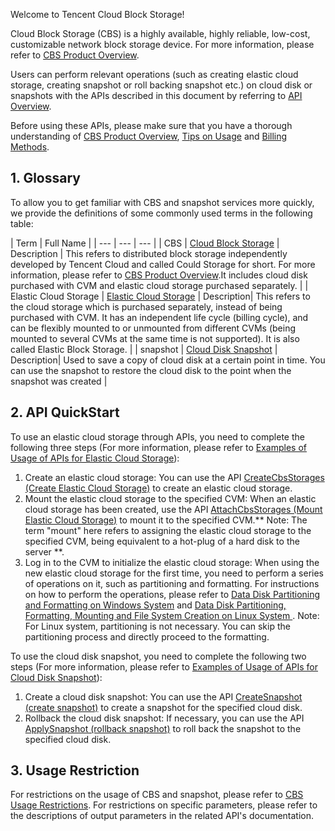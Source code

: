 Welcome to Tencent Cloud Block Storage!

Cloud Block Storage (CBS) is a highly available, highly reliable, low-cost, customizable network block storage device. For more information, please refer to [CBS Product Overview](https://cloud.tencent.com/doc/product/362/2345).

Users can perform relevant operations (such as creating elastic cloud storage, creating snapshot or roll backing snapshot etc.) on cloud disk or snapshots with the APIs described in this document by referring to [API Overview](https://cloud.tencent.com/doc/api/231/1723).

Before using these APIs, please make sure that you have a thorough understanding of [CBS Product Overview](https://cloud.tencent.com/doc/product/362/2345), [Tips on Usage](https://intl.cloud.tencent.com/document/product/362/5745) and [Billing Methods](https://cloud.tencent.com/doc/product/362/2413).

## 1. Glossary

To allow you to get familiar with CBS and snapshot services more quickly, we provide the definitions of some commonly used terms in the following table:

| Term | Full Name | 
| --- |  --- | --- |
| CBS | [Cloud Block Storage](https://cloud.tencent.com/document/product/439/6329)
| Description | This refers to distributed block storage independently developed by Tencent Cloud and called Could Storage for short. For more information, please refer to [CBS Product Overview](https://cloud.tencent.com/doc/product/362/%E4%BA%A7%E5%93%81%E6%A6%82%E8%BF%B0).It includes cloud disk purchased with CVM and elastic cloud storage purchased separately. |
| Elastic Cloud Storage | [Elastic Cloud Storage](https://cloud.tencent.com/document/product/439/6329#1.2.-.E5.BC.B9.E6.80.A7.E4.BA.91.E7.A1.AC.E7.9B.98)
| Description| This refers to the cloud storage which is purchased separately, instead of being purchased with CVM. It has an independent life cycle (billing cycle), and can be flexibly mounted to or unmounted from different CVMs (being mounted to several CVMs at the same time is not supported). It is also called Elastic Block Storage.  |
| snapshot |   [Cloud Disk Snapshot](http://intl.cloud.tencent.com/document/product/362/5754) 
| Description| Used to save a copy of cloud disk at a certain point in time. You can use the snapshot to restore the cloud disk to the point when the snapshot was created |

<!--
| root disk |   System Disk | The disk purchased with CVM and used to store the OS of CVM, such as drive C in Windows and vdb in Linux |
| data disk |   Data Disk | The disk used to store user data rather than OS, including HDD cloud storage and elastic cloud storage |
| root disk snapshot |  System Disk Snapshot | A snapshot made for system cloud disk. It can be used to restore the data on cloud disk by rolling back to original cloud disk, but *can not* be used to create a new elastic cloud storage |
| data disk snapshot |  Data Disk Snapshot | A snapshot made for data cloud disk. It can be used to restore the data on cloud disk by rolling back to original cloud disk, and to create a new elastic cloud storage that contains all the data of the snapshot |
-->


## 2. API QuickStart

To use an elastic cloud storage through APIs, you need to complete the following three steps (For more information, please refer to [Examples of Usage of APIs for Elastic Cloud Storage](https://cloud.tencent.com/doc/api/364/5684)):

1. Create an elastic cloud storage: You can use the API [CreateCbsStorages (Create Elastic Cloud Storage)](/doc/api/364/2524) to create an elastic cloud storage.
2. Mount the elastic cloud storage to the specified CVM: When an elastic cloud storage has been created, use the API [AttachCbsStorages (Mount Elastic Cloud Storage)](/doc/api/364/2520) to mount it to the specified CVM.** Note: The term "mount" here refers to assigning the elastic cloud storage to the specified CVM, being equivalent to a hot-plug of a hard disk to the server **.
3. Log in to the CVM to initialize the elastic cloud storage: When using the new elastic cloud storage for the first time, you need to perform a series of operations on it, such as partitioning and formatting. For instructions on how to perform the operations, please refer to [Data Disk Partitioning and Formatting on Windows System](https://cloud.tencent.com/doc/product/213/2158) and [Data Disk Partitioning, Formatting, Mounting and File System Creation on Linux System ](https://cloud.tencent.com/doc/product/362/6735). Note: For Linux system, partitioning is not necessary. You can skip the partitioning process and directly proceed to the formatting.


To use the cloud disk snapshot, you need to complete the following two steps (For more information, please refer to [Examples of Usage of APIs for Cloud Disk Snapshot](https://cloud.tencent.com/doc/api/364/4674)):

1. Create a cloud disk snapshot: You can use the API [CreateSnapshot (create snapshot)](/doc/api/364/2529) to create a snapshot for the specified cloud disk.
2. Rollback the cloud disk snapshot: If necessary, you can use the API [ApplySnapshot (rollback snapshot)](/doc/api/364/2533) to roll back the snapshot to the specified cloud disk.


## 3. Usage Restriction

For restrictions on the usage of CBS and snapshot, please refer to [CBS Usage Restrictions](https://cloud.tencent.com/doc/product/362/5145). For restrictions on specific parameters, please refer to the descriptions of output parameters in the related API's documentation.


